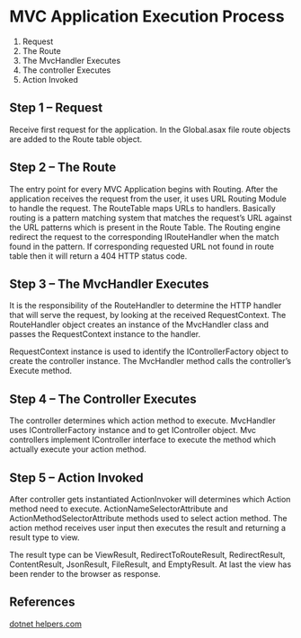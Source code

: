 # MVC Application Execution Process
1. Request
1. The Route
1. The MvcHandler Executes
1. The controller Executes
1. Action Invoked

## Step 1 – Request
Receive first request for the application. In the Global.asax file
route objects are added to the Route table object. 

## Step 2 – The Route
The entry point for every MVC Application begins with Routing. After
the application receives the request from the user, it uses URL Routing Module to handle the request. The RouteTable maps URLs to handlers.  Basically routing is a pattern matching system that matches the request’s URL against the URL patterns which is present in the Route Table. The Routing engine redirect the request to the corresponding IRouteHandler when the match found in the pattern. If corresponding requested URL not found in route table then it will return a 404 HTTP status code.

## Step 3 – The MvcHandler Executes
It is the responsibility of the RouteHandler to determine the HTTP handler that will serve the request, by looking at the received RequestContext. The RouteHandler object creates an instance of the MvcHandler class and passes the RequestContext instance to the handler.

RequestContext instance is used to identify the IControllerFactory object to create the controller instance.
The MvcHandler method calls the controller’s Execute method.

## Step 4 – The Controller Executes
The controller determines which action method to execute. MvcHandler uses IControllerFactory instance and to get IController object. Mvc controllers implement IController interface to execute the method which actually execute your action method.

## Step 5 – Action Invoked
After controller gets instantiated ActionInvoker will determines which Action method need to execute. ActionNameSelectorAttribute and ActionMethodSelectorAttribute methods used to select action method. The action method receives user input then executes the result and returning a result type to view. 

The result type can be ViewResult, RedirectToRouteResult, RedirectResult, ContentResult, JsonResult, FileResult, and EmptyResult. At last the view has been render to the browser as response.

## References
[dotnet helpers.com](https://dotnet-helpers.com/mvc/asp-net-mvc-request-life-cycle/)